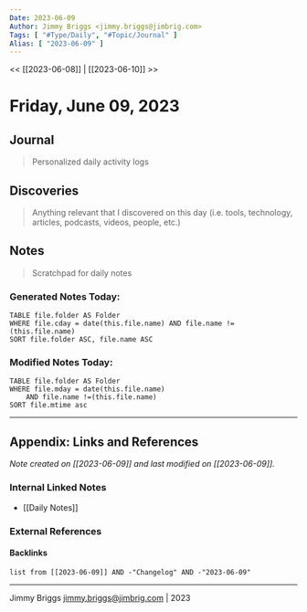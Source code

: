 ```yaml
---
Date: 2023-06-09
Author: Jimmy Briggs <jimmy.briggs@jimbrig.com>
Tags: [ "#Type/Daily", "#Topic/Journal" ]
Alias: [ "2023-06-09" ]
---
```


<< [[2023-06-08]] | [[2023-06-10]] >>

# Friday, June 09, 2023

## Journal

> Personalized daily activity logs

## Discoveries

> Anything relevant that I discovered on this day (i.e. tools, technology, articles, podcasts, videos, people, etc.)

## Notes

> Scratchpad for daily notes

### Generated Notes Today:

```dataview
TABLE file.folder AS Folder 
WHERE file.cday = date(this.file.name) AND file.name !=(this.file.name) 
SORT file.folder ASC, file.name ASC
```

### Modified Notes Today:

```dataview
TABLE file.folder AS Folder
WHERE file.mday = date(this.file.name) 
	AND file.name !=(this.file.name)
SORT file.mtime asc
```

***

## Appendix: Links and References

*Note created on [[2023-06-09]] and last modified on [[2023-06-09]].*

### Internal Linked Notes

- [[Daily Notes]]

### External References

#### Backlinks

```dataview
list from [[2023-06-09]] AND -"Changelog" AND -"2023-06-09"
```


***

Jimmy Briggs <jimmy.briggs@jimbrig.com> | 2023